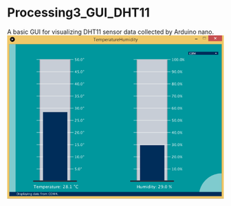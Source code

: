 # Processing3_GUI_DHT11
A basic GUI for visualizing DHT11 sensor data collected by Arduino nano. 
![Screenshot](Screenshot.png)
